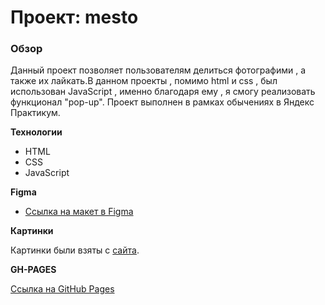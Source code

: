 # Проект: mesto

### Обзор

Данный проект позволяет пользователям делиться фотографими , а также их лайкать.В данном проекты , помимо html и css , был использован JavaScript , именно благодаря ему , я смогу реализовать функционал "pop-up". Проект выполнен в рамках обычениях в Яндекс Практикум.

**Технологии**
* HTML
* CSS
* JavaScript

**Figma**

* [Ссылка на макет в Figma](https://www.figma.com/file/2cn9N9jSkmxD84oJik7xL7/JavaScript.-Sprint-4?node-id=0%3A1)

**Картинки**

Картинки были взяты с [сайта](https://unsplash.com/).

**GH-PAGES**

[Ссылка на GitHub Pages](https://fckngawsm.github.io/mesto/)

